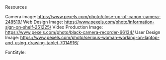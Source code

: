 Resources

Camera image: https://www.pexels.com/photo/close-up-of-canon-camera-248519/
Web Design Image: https://www.pexels.com/photo/information-sign-on-shelf-251225/
Video Production Image: https://www.pexels.com/photo/black-camera-recorder-66134/
User Design Image: https://www.pexels.com/photo/serious-woman-working-on-laptop-and-using-drawing-tablet-7014916/


FontStyle:


